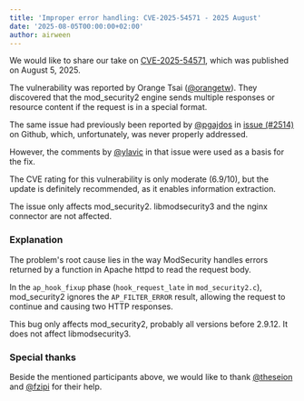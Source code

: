 ```yaml
---
title: 'Improper error handling: CVE-2025-54571 - 2025 August'
date: '2025-08-05T00:00:00+02:00'
author: airween
---
```


We would like to share our take on [CVE-2025-54571](https://nvd.nist.gov/vuln/detail/CVE-2025-54571), which was published on August 5, 2025.

<!--more-->

The vulnerability was reported by Orange Tsai ([@orangetw](https://github.com/orangetw)). They discovered that the mod_security2 engine sends multiple responses or resource content if the request is in a special format.

The same issue had previously been reported by [@pgajdos](https://github.com/pgajdos) in [issue (#2514)](https://github.com/owasp-modsecurity/ModSecurity/issues/2514) on Github, which, unfortunately, was never properly addressed.

However, the comments by [@ylavic](https://github.com/ylavic) in that issue were used as a basis for the fix.

The CVE rating for this vulnerability is only moderate (6.9/10), but the update is definitely recommended, as it enables information extraction.

The issue only affects mod_security2. libmodsecurity3 and the nginx connector are not affected.

### Explanation

The problem's root cause lies in the way ModSecurity handles errors returned by a function in Apache httpd to read the request body.

In the `ap_hook_fixup` phase (`hook_request_late` in `mod_security2.c`), mod_security2 ignores the `AP_FILTER_ERROR` result, allowing the request to continue and causing two HTTP responses.

This bug only affects mod_security2, probably all versions before 2.9.12. It does not affect libmodsecurity3.

### Special thanks

Beside the mentioned participants above, we would like to thank [@theseion](https://github.com/theseion) and [@fzipi](https://github.com/fzipi) for their help.
